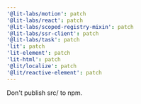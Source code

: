 ```yaml
---
'@lit-labs/motion': patch
'@lit-labs/react': patch
'@lit-labs/scoped-registry-mixin': patch
'@lit-labs/ssr-client': patch
'@lit-labs/task': patch
'lit': patch
'lit-element': patch
'lit-html': patch
'@lit/localize': patch
'@lit/reactive-element': patch
---
```


Don't publish src/ to npm.
